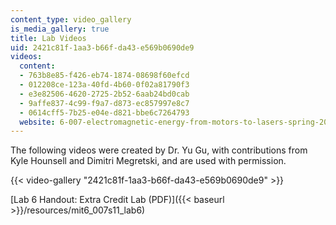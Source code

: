 ```yaml
---
content_type: video_gallery
is_media_gallery: true
title: Lab Videos
uid: 2421c81f-1aa3-b66f-da43-e569b0690de9
videos:
  content:
  - 763b8e85-f426-eb74-1874-08698f60efcd
  - 012208ce-123a-40fd-4b60-0f02a81790f3
  - e3e82506-4620-2725-2b52-6aab24bd0cab
  - 9affe837-4c99-f9a7-d873-ec857997e8c7
  - 0614cff5-7b25-e04e-d821-bbe6c7264793
  website: 6-007-electromagnetic-energy-from-motors-to-lasers-spring-2011
---
```


The following videos were created by Dr. Yu Gu, with contributions from Kyle Hounsell and Dimitri Megretski, and are used with permission.

{{< video-gallery "2421c81f-1aa3-b66f-da43-e569b0690de9" >}}


[Lab 6 Handout: Extra Credit Lab (PDF)]({{< baseurl >}}/resources/mit6_007s11_lab6)